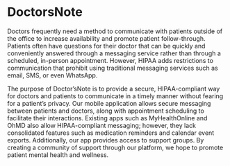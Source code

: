 # DoctorsNote

Doctors frequently need a method to communicate with patients outside of the office to increase availability and promote patient follow-through. Patients often have questions for their doctor that can be quickly and conveniently answered through a messaging service rather than through a scheduled, in-person appointment. However, HIPAA adds restrictions to communication that prohibit using traditional messaging services such as email, SMS, or even WhatsApp. 

The purpose of Doctor’sNote is to provide a secure, HIPAA-compliant way for doctors and patients to communicate in a timely manner without fearing for a patient’s privacy. Our mobile application allows secure messaging between patients and doctors, along with appointment scheduling to facilitate their interactions. Existing apps such as MyHealthOnline and OhMD also allow HIPAA-compliant messaging; however, they lack consolidated features such as medication reminders and calendar event exports. Additionally, our app provides access to support groups. By creating a community of support through our platform, we hope to promote patient mental health and wellness.
